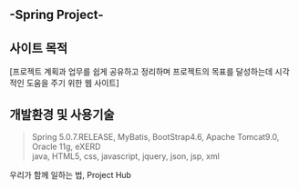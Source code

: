 -Spring Project-
----------------
## 사이트 목적<br/>
[프로젝트 계획과 업무를 쉽게 공유하고 정리하며  프로젝트의 목표를 달성하는데 시각적인 도움을 주기 위한 웹 사이트]

## 개발환경 및 사용기술<br/>
> Spring 5.0.7.RELEASE, MyBatis, BootStrap4.6, Apache Tomcat9.0, Oracle 11g, eXERD<br/>
> java, HTML5, css, javascript, jquery, json, jsp, xml

우리가 함께 일하는 법, Project Hub
